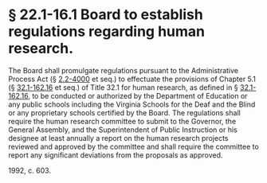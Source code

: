 # § 22.1-16.1 Board to establish regulations regarding human research.

<p>The Board shall promulgate regulations pursuant to the Administrative Process Act (§ <a href='http://law.lis.virginia.gov/vacode/2.2-4000/'>2.2-4000</a> et seq.) to effectuate the provisions of Chapter 5.1 (§ <a href='http://law.lis.virginia.gov/vacode/32.1-162.16/'>32.1-162.16</a> et seq.) of Title 32.1 for human research, as defined in § <a href='http://law.lis.virginia.gov/vacode/32.1-162.16/'>32.1-162.16</a>, to be conducted or authorized by the Department of Education or any public schools including the Virginia Schools for the Deaf and the Blind or any proprietary schools certified by the Board. The regulations shall require the human research committee to submit to the Governor, the General Assembly, and the Superintendent of Public Instruction or his designee at least annually a report on the human research projects reviewed and approved by the committee and shall require the committee to report any significant deviations from the proposals as approved.</p><p>1992, c. 603.</p>